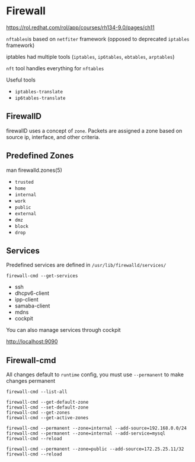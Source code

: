 # Firewall

https://rol.redhat.com/rol/app/courses/rh134-9.0/pages/ch11

`nftables`is based on `netfiter` framework (opposed to deprecated `iptables` framework)

iptables had multiple tools (`iptables`, `ip6tables`, `ebtables`, `arptables`)

`nft` tool handles everything for `nftables`

Useful tools
- `iptables-translate`
- `ip6tables-translate`


## FirewallD

firewallD uses a concept of `zone`. Packets are assigned a zone based on source ip, interface, and other criteria.

## Predefined Zones

man firewalld.zones(5)

- `trusted`
- `home`
- `internal`
- `work`
- `public`
- `external`
- `dmz`
- `block`
- `drop`


## Services

Predefined services are defined in `/usr/lib/firewalld/services/`

`firewall-cmd --get-services`


- ssh
- dhcpv6-client
- ipp-client
- samaba-client
- mdns
- cockpit

You can also manage services through cockpit

[http://localhost:9090](http://localhost:9090)

## Firewall-cmd

All changes default to `runtime` config, you must use `--permanent` to make changes permanent

    firewall-cmd --list-all
    
    firewall-cmd --get-default-zone
    firewall-cmd --set-default-zone
    firewall-cmd --get-zones
    firewall-cmd --get-active-zones
    
    firewall-cmd --permanent --zone=internal --add-source=192.168.0.0/24
    firewall-cmd --permanent --zone=internal --add-service=mysql
    firewall-cmd --reload
    
    firewall-cmd --permanent --zone=public --add-source=172.25.25.11/32
    firewall-cmd --reload

